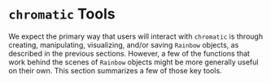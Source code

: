 # `chromatic` Tools

We expect the primary way that users will interact with `chromatic` is through creating, manipulating, visualizing, and/or saving `Rainbow` objects, as described in the previous sections. However, a few of the functions that work behind the scenes of `Rainbow` objects might be more generally useful on their own. This section summarizes a few of those key tools.

